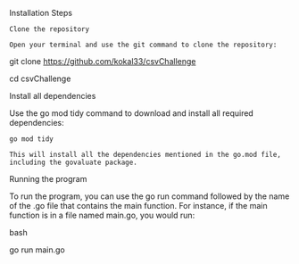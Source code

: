 Installation Steps

    Clone the repository

    Open your terminal and use the git command to clone the repository:


git clone https://github.com/kokal33/csvChallenge

cd csvChallenge

Install all dependencies

Use the go mod tidy command to download and install all required dependencies:

    go mod tidy

    This will install all the dependencies mentioned in the go.mod file, including the govaluate package.

Running the program

To run the program, you can use the go run command followed by the name of the .go file that contains the main function. For instance, if the main function is in a file named main.go, you would run:

bash

go run main.go
